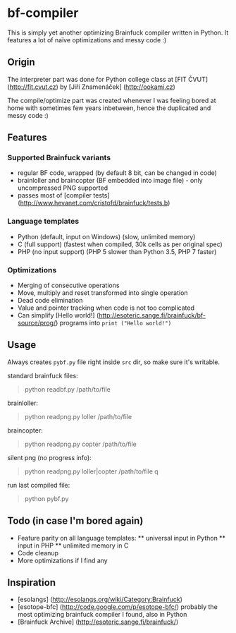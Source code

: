 # bf-compiler

This is simply yet another optimizing Brainfuck compiler written in Python.
It features a lot of naïve optimizations and messy code :)

## Origin

The interpreter part was done for Python college class at
[FIT ČVUT] (http://fit.cvut.cz) by [Jiří Znamenáček] (http://ookami.cz)

The compile/optimize part was created whenever I was feeling bored at home
with sometimes few years inbetween, hence the duplicated and messy code :)

## Features

### Supported Brainfuck variants

* regular BF code, wrapped (by default 8 bit, can be changed in code)
* brainloller and braincopter (BF embedded into image file) - only uncompressed
  PNG supported
* passes most of 
  [compiler tests] (http://www.hevanet.com/cristofd/brainfuck/tests.b)

### Language templates

* Python (default, input on Windows) (slow, unlimited memory)
* C (full support) (fastest when compiled, 30k cells as per original spec)
* PHP (no input support) (PHP 5 slower than Python 3.5, PHP 7 faster)

### Optimizations

* Merging of consecutive operations
* Move, multiply and reset transformed into single operation
* Dead code elimination
* Value and pointer tracking when code is not too complicated
* Can simplify 
  [Hello world!] (http://esoteric.sange.fi/brainfuck/bf-source/prog/) programs 
  into `print ("Hello world!")`

## Usage

Always creates `pybf.py` file right inside `src` dir, so make sure it's 
writable.

standard brainfuck files:
> python readbf.py /path/to/file

brainloller:
> python readpng.py loller /path/to/file

braincopter:
> python readpng.py copter /path/to/file

silent png (no progress info):
> python readpng.py loller|copter /path/to/file q

run last compiled file:
> python pybf.py

## Todo (in case I'm bored again)

* Feature parity on all language templates:
** universal input in Python
** input in PHP
** unlimited memory in C
* Code cleanup
* More optimizations if I find any

## Inspiration
* [esolangs] (http://esolangs.org/wiki/Category:Brainfuck)
* [esotope-bfc] (http://code.google.com/p/esotope-bfc/) probably the most
  optimizing brainfuck compiler I found, also in Python
* [Brainfuck Archive] (http://esoteric.sange.fi/brainfuck/)